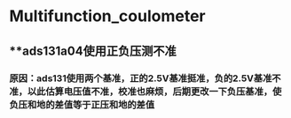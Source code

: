 # Multifunction_coulometer

## **ads131a04使用正负压测不准

### 原因：ads131使用两个基准，正的2.5V基准挺准，负的2.5V基准不准，以此估算电压值不准，校准也麻烦，后期更改一下负压基准，使负压和地的差值等于正压和地的差值
